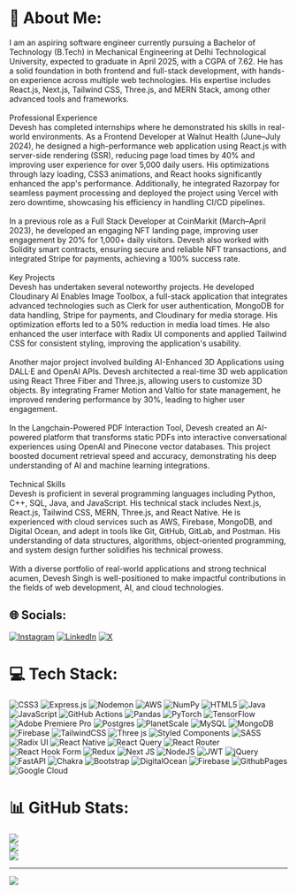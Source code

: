 # 💫 About Me:
I am an aspiring software engineer currently pursuing a Bachelor of Technology (B.Tech) in Mechanical Engineering at Delhi Technological University, expected to graduate in April 2025, with a CGPA of 7.62. He has a solid foundation in both frontend and full-stack development, with hands-on experience across multiple web technologies. His expertise includes React.js, Next.js, Tailwind CSS, Three.js, and MERN Stack, among other advanced tools and frameworks.<br><br>Professional Experience<br>Devesh has completed internships where he demonstrated his skills in real-world environments. As a Frontend Developer at Walnut Health (June–July 2024), he designed a high-performance web application using React.js with server-side rendering (SSR), reducing page load times by 40% and improving user experience for over 5,000 daily users. His optimizations through lazy loading, CSS3 animations, and React hooks significantly enhanced the app's performance. Additionally, he integrated Razorpay for seamless payment processing and deployed the project using Vercel with zero downtime, showcasing his efficiency in handling CI/CD pipelines.<br><br>In a previous role as a Full Stack Developer at CoinMarkit (March–April 2023), he developed an engaging NFT landing page, improving user engagement by 20% for 1,000+ daily visitors. Devesh also worked with Solidity smart contracts, ensuring secure and reliable NFT transactions, and integrated Stripe for payments, achieving a 100% success rate.<br><br>Key Projects<br>Devesh has undertaken several noteworthy projects. He developed Cloudinary AI Enables Image Toolbox, a full-stack application that integrates advanced technologies such as Clerk for user authentication, MongoDB for data handling, Stripe for payments, and Cloudinary for media storage. His optimization efforts led to a 50% reduction in media load times. He also enhanced the user interface with Radix UI components and applied Tailwind CSS for consistent styling, improving the application's usability.<br><br>Another major project involved building AI-Enhanced 3D Applications using DALL·E and OpenAI APIs. Devesh architected a real-time 3D web application using React Three Fiber and Three.js, allowing users to customize 3D objects. By integrating Framer Motion and Valtio for state management, he improved rendering performance by 30%, leading to higher user engagement.<br><br>In the Langchain-Powered PDF Interaction Tool, Devesh created an AI-powered platform that transforms static PDFs into interactive conversational experiences using OpenAI and Pinecone vector databases. This project boosted document retrieval speed and accuracy, demonstrating his deep understanding of AI and machine learning integrations.<br><br>Technical Skills<br>Devesh is proficient in several programming languages including Python, C++, SQL, Java, and JavaScript. His technical stack includes Next.js, React.js, Tailwind CSS, MERN, Three.js, and React Native. He is experienced with cloud services such as AWS, Firebase, MongoDB, and Digital Ocean, and adept in tools like Git, GitHub, GitLab, and Postman. His understanding of data structures, algorithms, object-oriented programming, and system design further solidifies his technical prowess.<br><br>With a diverse portfolio of real-world applications and strong technical acumen, Devesh Singh is well-positioned to make impactful contributions in the fields of web development, AI, and cloud technologies.


## 🌐 Socials:
[![Instagram](https://img.shields.io/badge/Instagram-%23E4405F.svg?logo=Instagram&logoColor=white)](https://instagram.com/https://www.instagram.com/ayush_s12/) [![LinkedIn](https://img.shields.io/badge/LinkedIn-%230077B5.svg?logo=linkedin&logoColor=white)](https://linkedin.com/in/https://www.linkedin.com/in/devesh-singh-ab455b204/) [![X](https://img.shields.io/badge/X-black.svg?logo=X&logoColor=white)](https://x.com/https://x.com/sdevesh001) 

# 💻 Tech Stack:
![CSS3](https://img.shields.io/badge/css3-%231572B6.svg?style=for-the-badge&logo=css3&logoColor=white) ![Express.js](https://img.shields.io/badge/express.js-%23404d59.svg?style=for-the-badge&logo=express&logoColor=%2361DAFB) ![Nodemon](https://img.shields.io/badge/NODEMON-%23323330.svg?style=for-the-badge&logo=nodemon&logoColor=%BBDEAD) ![AWS](https://img.shields.io/badge/AWS-%23FF9900.svg?style=for-the-badge&logo=amazon-aws&logoColor=white) ![NumPy](https://img.shields.io/badge/numpy-%23013243.svg?style=for-the-badge&logo=numpy&logoColor=white) ![HTML5](https://img.shields.io/badge/html5-%23E34F26.svg?style=for-the-badge&logo=html5&logoColor=white) ![Java](https://img.shields.io/badge/java-%23ED8B00.svg?style=for-the-badge&logo=openjdk&logoColor=white) ![JavaScript](https://img.shields.io/badge/javascript-%23323330.svg?style=for-the-badge&logo=javascript&logoColor=%23F7DF1E) ![GitHub Actions](https://img.shields.io/badge/github%20actions-%232671E5.svg?style=for-the-badge&logo=githubactions&logoColor=white) ![Pandas](https://img.shields.io/badge/pandas-%23150458.svg?style=for-the-badge&logo=pandas&logoColor=white) ![PyTorch](https://img.shields.io/badge/PyTorch-%23EE4C2C.svg?style=for-the-badge&logo=PyTorch&logoColor=white) ![TensorFlow](https://img.shields.io/badge/TensorFlow-%23FF6F00.svg?style=for-the-badge&logo=TensorFlow&logoColor=white) ![Adobe Premiere Pro](https://img.shields.io/badge/Adobe%20Premiere%20Pro-9999FF.svg?style=for-the-badge&logo=Adobe%20Premiere%20Pro&logoColor=white) ![Postgres](https://img.shields.io/badge/postgres-%23316192.svg?style=for-the-badge&logo=postgresql&logoColor=white) ![PlanetScale](https://img.shields.io/badge/planetscale-%23000000.svg?style=for-the-badge&logo=planetscale&logoColor=white) ![MySQL](https://img.shields.io/badge/mysql-4479A1.svg?style=for-the-badge&logo=mysql&logoColor=white) ![MongoDB](https://img.shields.io/badge/MongoDB-%234ea94b.svg?style=for-the-badge&logo=mongodb&logoColor=white) ![Firebase](https://img.shields.io/badge/firebase-a08021?style=for-the-badge&logo=firebase&logoColor=ffcd34) ![TailwindCSS](https://img.shields.io/badge/tailwindcss-%2338B2AC.svg?style=for-the-badge&logo=tailwind-css&logoColor=white) ![Three js](https://img.shields.io/badge/threejs-black?style=for-the-badge&logo=three.js&logoColor=white) ![Styled Components](https://img.shields.io/badge/styled--components-DB7093?style=for-the-badge&logo=styled-components&logoColor=white) ![SASS](https://img.shields.io/badge/SASS-hotpink.svg?style=for-the-badge&logo=SASS&logoColor=white) ![Radix UI](https://img.shields.io/badge/radix%20ui-161618.svg?style=for-the-badge&logo=radix-ui&logoColor=white) ![React Native](https://img.shields.io/badge/react_native-%2320232a.svg?style=for-the-badge&logo=react&logoColor=%2361DAFB) ![React Query](https://img.shields.io/badge/-React%20Query-FF4154?style=for-the-badge&logo=react%20query&logoColor=white) ![React Router](https://img.shields.io/badge/React_Router-CA4245?style=for-the-badge&logo=react-router&logoColor=white) ![React Hook Form](https://img.shields.io/badge/React%20Hook%20Form-%23EC5990.svg?style=for-the-badge&logo=reacthookform&logoColor=white) ![Redux](https://img.shields.io/badge/redux-%23593d88.svg?style=for-the-badge&logo=redux&logoColor=white) ![Next JS](https://img.shields.io/badge/Next-black?style=for-the-badge&logo=next.js&logoColor=white) ![NodeJS](https://img.shields.io/badge/node.js-6DA55F?style=for-the-badge&logo=node.js&logoColor=white) ![JWT](https://img.shields.io/badge/JWT-black?style=for-the-badge&logo=JSON%20web%20tokens) ![jQuery](https://img.shields.io/badge/jquery-%230769AD.svg?style=for-the-badge&logo=jquery&logoColor=white) ![FastAPI](https://img.shields.io/badge/FastAPI-005571?style=for-the-badge&logo=fastapi) ![Chakra](https://img.shields.io/badge/chakra-%234ED1C5.svg?style=for-the-badge&logo=chakraui&logoColor=white) ![Bootstrap](https://img.shields.io/badge/bootstrap-%238511FA.svg?style=for-the-badge&logo=bootstrap&logoColor=white) ![DigitalOcean](https://img.shields.io/badge/DigitalOcean-%230167ff.svg?style=for-the-badge&logo=digitalOcean&logoColor=white) ![Firebase](https://img.shields.io/badge/firebase-%23039BE5.svg?style=for-the-badge&logo=firebase) ![GithubPages](https://img.shields.io/badge/github%20pages-121013?style=for-the-badge&logo=github&logoColor=white) ![Google Cloud](https://img.shields.io/badge/GoogleCloud-%234285F4.svg?style=for-the-badge&logo=google-cloud&logoColor=white)
# 📊 GitHub Stats:
![](https://github-readme-stats.vercel.app/api?username=devesh-gith&theme=dark&hide_border=false&include_all_commits=true&count_private=true)<br/>
![](https://github-readme-streak-stats.herokuapp.com/?user=devesh-gith&theme=dark&hide_border=false)<br/>
![](https://github-readme-stats.vercel.app/api/top-langs/?username=devesh-gith&theme=dark&hide_border=false&include_all_commits=true&count_private=true&layout=compact)

---
[![](https://visitcount.itsvg.in/api?id=devesh-gith&icon=0&color=0)](https://visitcount.itsvg.in)

<!-- Proudly created with GPRM ( https://gprm.itsvg.in ) -->
